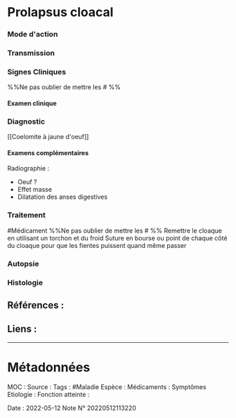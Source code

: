 # Prolapsus cloacal
### Mode d'action
### Transmission
### Signes Cliniques
%%Ne pas oublier de mettre les # %%
#### Examen clinique
### Diagnostic
[[Coelomite à jaune d'oeuf]]

#### Examens complémentaires
Radiographie :
- Oeuf ?
- Effet masse
- Dilatation des anses digestives 

### Traitement
#Médicament 
%%Ne pas oublier de mettre les # %%
Remettre le cloaque en utilisant un torchon et du froid
Suture en bourse ou point de chaque côté du cloaque pour que les fientes puissent quand même passer

### Autopsie
### Histologie

## Références :
>
 

## Liens :



***

# Métadonnées
MOC :
Source :
Tags : #Maladie 
	Espèce :
	Médicaments :
	Symptômes
	Etiologie :
	Fonction atteinte :
	
Date : 2022-05-12
Note N° 20220512113220